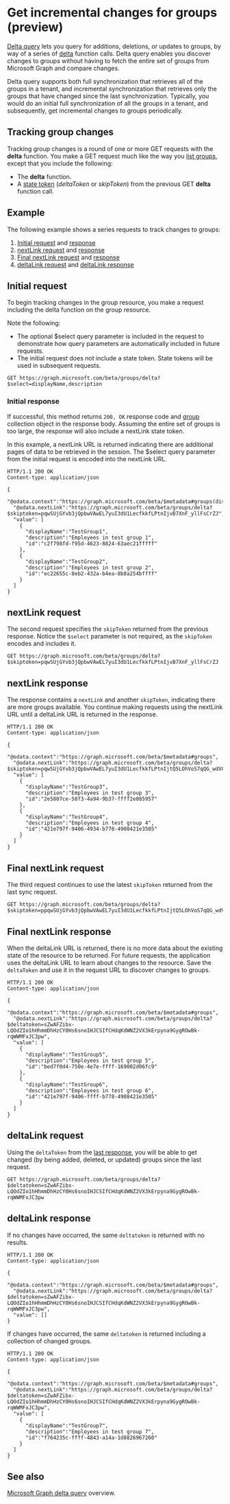 # Get incremental changes for groups (preview)

[Delta query](./delta_query_overview.md) lets you query for additions, deletions, or updates to groups, by way of a series of [delta](../api-reference/beta/api/group_delta.md) function calls. Delta query enables you discover changes to groups 
without having to fetch the entire set of groups from Microsoft Graph and compare changes.

Delta query supports both full synchronization that retrieves all of the groups in a tenant, and incremental synchronization that retrieves only the groups that have changed since the last synchronization. Typically, you would do an initial full synchronization of all the groups in a tenant, and subsequently, get incremental changes to groups periodically. 

## Tracking group changes

Tracking group changes is a round of one or more GET requests with the **delta** function. You make a GET
request much like the way you [list groups](../api-reference/beta/api/group_list.md), except that you include the following:

- The **delta** function.
- A [state token](./delta_query_overview.md) (_deltaToken_ or _skipToken_) from the previous GET **delta** function call.

## Example

The following example shows a series  requests to track changes to groups:

1. [Initial request](#initial-request) and [response](#initial-response)
2. [nextLink request](#nextlink-request) and [response](#nextlink-response)
3. [Final nextLink request](#final-nextlink-request) and [response](#final-nextlink-response)
4. [deltaLink request](#deltalink-request) and [deltaLink response](#deltalink-response)

## Initial request

To begin tracking changes in the group resource, you make a request including the delta function on the group resource. 

Note the following:

- The optional $select query parameter is included in the request to demonstrate how query parameters are automatically included in future requests.
- The initial request does not include a state token. State tokens will be used in subsequent requests.

``` http
GET https://graph.microsoft.com/beta/groups/delta?$select=displayName,description
```

### Initial response

If successful, this method returns `200, OK` response code and [group](../api-reference/beta/resources/group.md) collection object in the response body. Assuming the entire set of groups is too large, the response will also include a nextLink state token.

In this example, a nextLink URL is returned indicating there are additional pages of data to be retrieved in the session. The $select query parameter from the initial request is encoded into the nextLink URL.

```http
HTTP/1.1 200 OK
Content-type: application/json

{
  "@odata.context":"https://graph.microsoft.com/beta/$metadata#groups(displayName,description)",
  "@odata.nextLink":"https://graph.microsoft.com/beta/groups/delta?$skiptoken=pqwSUjGYvb3jQpbwVAwEL7yuI3dU1LecfkkfLPtnIjvB7XnF_yllFsCrZJ",
  "value": [
    {
      "displayName":"TestGroup1",
      "description":"Employees in test group 1",
      "id":"c2f798fd-f95d-4623-8824-63aec21fffff"
    },
    {
      "displayName":"TestGroup2",
      "description":"Employees in test group 2",
      "id":"ec22655c-8eb2-432a-b4ea-8b8a254bffff"
    }
  ]
}
```

## nextLink request

The second request specifies the `skipToken` returned from the previous response. Notice the `$select` parameter is not required, as the `skipToken` encodes and includes it.

``` http
GET https://graph.microsoft.com/beta/groups/delta?$skiptoken=pqwSUjGYvb3jQpbwVAwEL7yuI3dU1LecfkkfLPtnIjvB7XnF_yllFsCrZJ
```

## nextLink response

The response contains a `nextLink` and another `skipToken`, indicating there are more groups available. You continue making requests using the nextLink URL until a deltaLink URL is returned in the response.

```http
HTTP/1.1 200 OK
Content-type: application/json

{
  "@odata.context":"https://graph.microsoft.com/beta/$metadata#groups",
  "@odata.nextLink":"https://graph.microsoft.com/beta/groups/delta?$skiptoken=pqwSUjGYvb3jQpbwVAwEL7yuI3dU1LecfkkfLPtnIjtQ5LOhVoS7qQG_wdVCHHlbQpga7",
  "value": [
    {
      "displayName":"TestGroup3",
      "description":"Employees in test group 3",
      "id":"2e5807ce-58f3-4a94-9b37-ffff2e085957"
    },
    {
      "displayName":"TestGroup4",
      "description":"Employees in test group 4",
      "id":"421e797f-9406-4934-b778-4908421e3505"
    }
  ]
}
```

## Final nextLink request

The third request continues to use the latest `skipToken` returned from the last sync request. 

``` http
GET https://graph.microsoft.com/beta/groups/delta?$skiptoken=ppqwSUjGYvb3jQpbwVAwEL7yuI3dU1LecfkkfLPtnIjtQ5LOhVoS7qQG_wdVCHHlbQpga7
```

## Final nextLink response

When the deltaLink URL is returned, there is no more data about the existing state of the resource to be returned. For future requests, the application uses the deltaLink URL to learn about changes to the resource. Save the `deltaToken` and use it in the request URL to discover changes to groups. 

```http
HTTP/1.1 200 OK
Content-type: application/json

{
  "@odata.context":"https://graph.microsoft.com/beta/$metadata#groups",
  "@odata.nextLink":"https://graph.microsoft.com/beta/groups/delta?$deltatoken=sZwAFZibx-LQOdZIo1hHhmmDhHzCY0Hs6snoIHJCSIfCHdqKdWNZ2VX3kErpyna9GygROwBk-rqWWMFxJC3pw",
  "value": [
    {
      "displayName":"TestGroup5",
      "description":"Employees in test group 5",
      "id":"bed7f0d4-750e-4e7e-ffff-169002d06fc9"
    },
    {
      "displayName":"TestGroup6",
      "description":"Employees in test group 6",
      "id":"421e797f-9406-ffff-b778-4908421e3505"
    }
  ]
}
```

## deltaLink request

Using the `deltaToken` from the [last response](#final-nextlink-response), you will be able to get changed (by being added, deleted, or updated) groups since the last request.

``` http
GET https://graph.microsoft.com/beta/groups/delta?$deltatoken=sZwAFZibx-LQOdZIo1hHhmmDhHzCY0Hs6snoIHJCSIfCHdqKdWNZ2VX3kErpyna9GygROwBk-rqWWMFxJC3pw
```

## deltaLink response

If no changes have occurred, the same `deltatoken` is returned with no results.

```http
HTTP/1.1 200 OK
Content-type: application/json

{
  "@odata.context":"https://graph.microsoft.com/beta/$metadata#groups",
  "@odata.nextLink":"https://graph.microsoft.com/beta/groups/delta?$deltatoken=sZwAFZibx-LQOdZIo1hHhmmDhHzCY0Hs6snoIHJCSIfCHdqKdWNZ2VX3kErpyna9GygROwBk-rqWWMFxJC3pw",
  "value": []
}
```

If changes have occurred, the same `deltatoken` is returned including a collection of changed groups.

```http
HTTP/1.1 200 OK
Content-type: application/json

{
  "@odata.context":"https://graph.microsoft.com/beta/$metadata#groups",
  "@odata.nextLink":"https://graph.microsoft.com/beta/groups/delta?$deltatoken=sZwAFZibx-LQOdZIo1hHhmmDhHzCY0Hs6snoIHJCSIfCHdqKdWNZ2VX3kErpyna9GygROwBk-rqWWMFxJC3pw",
  "value": [
    {
      "displayName":"TestGroup7",
      "description":"Employees in test group 7",
      "id":"f764235c-ffff-4843-a14a-1d8826967260"
    }
  ]
}
```

## See also
[Microsoft Graph delta query](../concepts/delta_query_overview.md) overview.